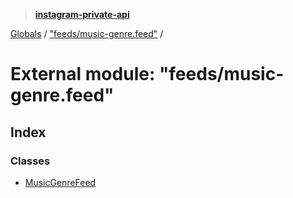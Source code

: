 > **[instagram-private-api](../README.md)**

[Globals](../globals.md) / ["feeds/music-genre.feed"](_feeds_music_genre_feed_.md) /

# External module: "feeds/music-genre.feed"

## Index

### Classes

* [MusicGenreFeed](../classes/_feeds_music_genre_feed_.musicgenrefeed.md)
